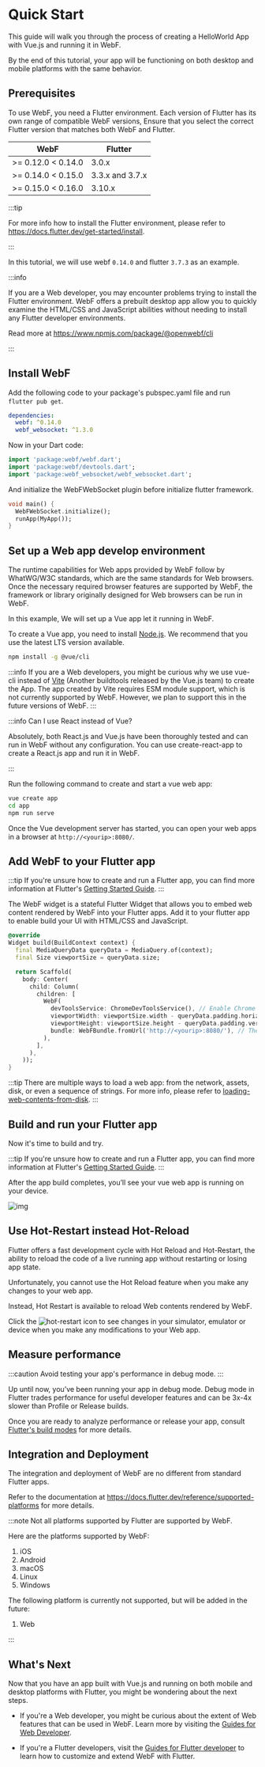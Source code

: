 # Quick Start

This guide will walk you through the process of creating a HelloWorld App with Vue.js and running it in WebF.

By the end of this tutorial, your app will be functioning on both desktop and mobile platforms with the same behavior.

## Prerequisites

To use WebF, you need a Flutter environment. Each version of Flutter has its own range of compatible WebF versions,
Ensure that you select the correct Flutter version that matches both WebF and Flutter.

| WebF               | Flutter         |
|--------------------|-----------------|
| >= 0.12.0 < 0.14.0 | 3.0.x           |
| >= 0.14.0 < 0.15.0 | 3.3.x and 3.7.x |
| >= 0.15.0 < 0.16.0 | 3.10.x          |

:::tip

For more info how to install the Flutter environment, please refer to https://docs.flutter.dev/get-started/install.

:::

In this tutorial, we will use webf `0.14.0` and flutter `3.7.3` as an example.

:::info

If you are a Web developer, you may encounter problems trying to install the Flutter environment.
WebF offers a prebuilt desktop app allow you to quickly examine the HTML/CSS and JavaScript abilities without needing
to install any Flutter developer environments.

Read more at https://www.npmjs.com/package/@openwebf/cli

:::

## Install WebF

Add the following code to your package's pubspec.yaml file and run `flutter pub get`.

```yaml
dependencies:
  webf: ^0.14.0
  webf_websocket: ^1.3.0
```

Now in your Dart code:

```dart
import 'package:webf/webf.dart';
import 'package:webf/devtools.dart';
import 'package:webf_websocket/webf_websocket.dart';
```

And initialize the WebFWebSocket plugin before initialize flutter framework.

```dart
void main() {
  WebFWebSocket.initialize();
  runApp(MyApp());
}
```

## Set up a Web app develop environment

The runtime capabilities for Web apps provided by WebF follow by WhatWG/W3C standards, which are the same
standards for Web browsers. Once the necessary required browser features are supported by WebF, the framework or library
originally designed
for Web browsers can be run in WebF.

In this example, We will set up a Vue app let it running in WebF.

To create a Vue app, you need to install [Node.js](https://nodejs.org/en). We recommend that you use the latest LTS
version available.

```bash
npm install -g @vue/cli
```

:::info
If you are a Web developers, you might be curious why we use vue-cli instead of [Vite](https://vitejs.dev/) (Another
buildtools
released by the Vue.js team) to create the App.
The app created by Vite requires ESM module support, which is not currently supported by WebF. However, we plan to
support
this in the future versions of WebF.
:::

:::info Can I use React instead of Vue?

Absolutely, both React.js and Vue.js have been thoroughly tested and can run in WebF without any configuration. You can
use create-react-app to create a React.js app and run it in WebF.

:::

Run the following command to create and start a vue web app:

```bash
vue create app
cd app
npm run serve
```

Once the Vue development server has started, you can open your web apps in a browser at `http://<yourip>:8080/`.

## Add WebF to your Flutter app

:::tip
If you're unsure how to create and run a Flutter app, you can find more information at
Flutter's [Getting Started Guide](https://docs.flutter.dev/get-started/test-drive).
:::

The WebF widget is a stateful Flutter Widget that allows you to embed web content rendered by WebF into your Flutter
apps. Add it to your flutter app to enable build your UI with HTML/CSS and JavaScript.

```dart
@override
Widget build(BuildContext context) {
  final MediaQueryData queryData = MediaQuery.of(context);
  final Size viewportSize = queryData.size;

  return Scaffold(
    body: Center(
      child: Column(
        children: [
          WebF(
            devToolsService: ChromeDevToolsService(), // Enable Chrome DevTools Services
            viewportWidth: viewportSize.width - queryData.padding.horizontal, // Adjust the viewportWidth
            viewportHeight: viewportSize.height - queryData.padding.vertical, // Adjust the viewportHeight
            bundle: WebFBundle.fromUrl('http://<yourip>:8080/'), // The page entry point
          ),
        ],
      ),
    ));
}
```

:::tip
There are multiple ways to load a web app: from the network, assets, disk, or even a sequence of strings. For more info,
please refer
to [loading-web-contents-from-disk](/docs/tutorials/guides-for-flutter-developer/loading-web-contents-from-disk).
:::

## Build and run your Flutter app

Now it's time to build and try.

:::tip
If you're unsure how to create and run a Flutter app, you can find more information at
Flutter's [Getting Started Guide](https://docs.flutter.dev/get-started/test-drive).
:::

After the app build completes, you’ll see your vue web app is running on your device.

![img](/img/helloworld.png)

## Use Hot-Restart instead Hot-Reload

Flutter offers a fast development cycle with Hot Reload and Hot-Restart, the ability to reload the code of a live
running app without restarting or losing app state.

Unfortunately, you cannot use the Hot Reload feature when you make any changes to your web app.

Instead, Hot Restart is available to reload Web contents rendered by WebF.

<p>
Click the <img src="/img/hot-restart@2x.png" alt="hot-restart" style={{'line-height': '10px', 'vertical-align': 'middle', 'width': '25px'}} /> icon to see changes in your simulator, emulator or device when you make any modifications to your Web app.
</p>

## Measure performance

:::caution
Avoid testing your app's performance in debug mode.
:::

Up until now, you’ve been running your app in debug mode. Debug mode in Flutter trades performance for useful developer
features and can be 3x-4x slower than Profile or Release builds.

Once you are ready to analyze performance or release your app,
consult [Flutter's build modes](https://docs.flutter.dev/testing/build-modes) for more details.

## Integration and Deployment

The integration and deployment of WebF are no different from standard Flutter apps.

Refer to the documentation at https://docs.flutter.dev/reference/supported-platforms for more details.

:::note
Not all platforms supported by Flutter are supported by WebF.

Here are the platforms supported by WebF:

1. iOS
2. Android
3. macOS
4. Linux
5. Windows

The following platform is currently not supported, but will be added in the future:

1. Web

:::

## What's Next

Now that you have an app built with Vue.js and running on both mobile and desktop platforms with Flutter,
you might be wondering about the next steps.

+ If you're a Web developer, you might be curious about the extent of Web features that can be used in WebF. Learn more
  by visiting the [Guides for Web Developer](/docs/tutorials/guides-for-web-developer/overview).

+ If you're a Flutter developers, visit the [Guides for Flutter developer](/docs/tutorials/guides-for-flutter-developer/overview)
  to learn how to customize and extend WebF with Flutter.
